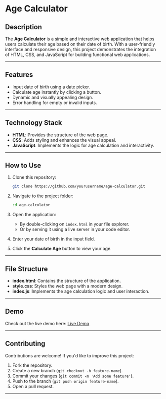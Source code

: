 # Age Calculator

## Description
The **Age Calculator** is a simple and interactive web application that helps users calculate their age based on their date of birth. With a user-friendly interface and responsive design, this project demonstrates the integration of HTML, CSS, and JavaScript for building functional web applications.

---

## Features
- Input date of birth using a date picker.
- Calculate age instantly by clicking a button.
- Dynamic and visually appealing design.
- Error handling for empty or invalid inputs.

---

## Technology Stack
- **HTML**: Provides the structure of the web page.
- **CSS**: Adds styling and enhances the visual appeal.
- **JavaScript**: Implements the logic for age calculation and interactivity.

---

## How to Use
1. Clone this repository:
   ```bash
   git clone https://github.com/yourusername/age-calculator.git
   ```

2. Navigate to the project folder:
   ```bash
   cd age-calculator
   ```

3. Open the application:
   - By double-clicking on `index.html` in your file explorer.
   - Or by serving it using a live server in your code editor.

4. Enter your date of birth in the input field.
5. Click the **Calculate Age** button to view your age.

---

## File Structure
- **index.html**: Contains the structure of the application.
- **style.css**: Styles the web page with a modern design.
- **index.js**: Implements the age calculation logic and user interaction.

---

## Demo
Check out the live demo here: [Live Demo](https://naveen-kumarj.github.io/Age_Calculator/)

---

## Contributing
Contributions are welcome! If you'd like to improve this project:
1. Fork the repository.
2. Create a new branch (`git checkout -b feature-name`).
3. Commit your changes (`git commit -m 'Add some feature'`).
4. Push to the branch (`git push origin feature-name`).
5. Open a pull request.

---
